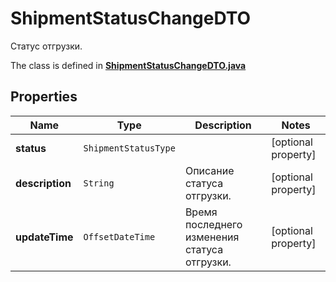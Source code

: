 

# ShipmentStatusChangeDTO

Статус отгрузки.

The class is defined in **[ShipmentStatusChangeDTO.java](../../src/main/java/org/openapitools/model/ShipmentStatusChangeDTO.java)**

## Properties

Name | Type | Description | Notes
------------ | ------------- | ------------- | -------------
**status** | `ShipmentStatusType` |  |  [optional property]
**description** | `String` | Описание статуса отгрузки. |  [optional property]
**updateTime** | `OffsetDateTime` | Время последнего изменения статуса отгрузки. |  [optional property]





